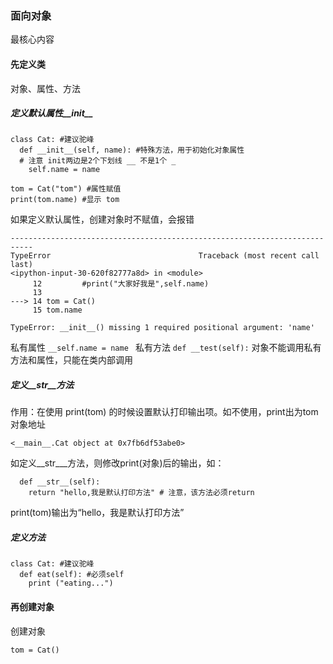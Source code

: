 ### 面向对象

最核心内容

#### 先定义类
对象、属性、方法

##### 定义默认属性__init__

```
class Cat: #建议驼峰
  def __init__(self, name): #特殊方法，用于初始化对象属性
  # 注意 init两边是2个下划线 __ 不是1个 _
    self.name = name
    
tom = Cat("tom") #属性赋值
print(tom.name) #显示 tom
```
如果定义默认属性，创建对象时不赋值，会报错
```
---------------------------------------------------------------------------
TypeError                                 Traceback (most recent call last)
<ipython-input-30-620f82777a8d> in <module>
     12         #print("大家好我是",self.name)
     13 
---> 14 tom = Cat()
     15 tom.name

TypeError: __init__() missing 1 required positional argument: 'name'
```

私有属性
```__self.name = name ```
私有方法
```def __test(self):```
对象不能调用私有方法和属性，只能在类内部调用

##### 定义__str__方法
作用：在使用 print(tom) 的时候设置默认打印输出项。如不使用，print出为tom对象地址

```<__main__.Cat object at 0x7fb6df53abe0>```

如定义__str___方法，则修改print(对象)后的输出，如：

```
  def __str__(self):
    return "hello,我是默认打印方法" # 注意，该方法必须return
```

print(tom)输出为“hello，我是默认打印方法”


##### 定义方法

```
class Cat: #建议驼峰
  def eat(self): #必须self
    print ("eating...")
```
#### 再创建对象

创建对象
```
tom = Cat()
```
